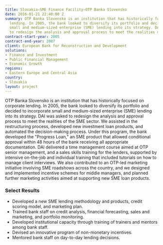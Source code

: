 ```yaml
---
title: Slovakia—SME Finance Facility—OTP Banka Slovensko
date: 2016-01-21 22:40:00 Z
summary: OTP Banka Slovensko is an institution that has historically focused on corporate
  lending. In 2005, the bank looked to diversify its portfolio and decided to incorporate
  small and medium-sized enterprise (SME) lending into its strategy. DAI was asked
  to redesign the analysis and approval process to meet the realities of the SME sector.
contract-start-year: 2005
contract-end-year: 2007
client: European Bank for Reconstruction and Development
solutions:
- Finance and Investment
- Public Financial Management
- Economic Growth
regions:
- Eastern Europe and Central Asia
country:
- Slovakia
layout: project
---
```


OTP Banka Slovensko is an institution that has historically focused on corporate lending. In 2005, the bank looked to diversify its portfolio and decided to incorporate small and medium-sized enterprise (SME) lending into its strategy. DAI was asked to redesign the analysis and approval process to meet the realities of the SME sector. We assisted in the restructuring process, developed new investment loan products, and automated the decision-making process. Under this program, the bank developed the "Progress Loan," an SME product that allowed conditional approval within 48 hours of the bank receiving all appropriate documentation. DAI delivered a time management course aimed at OTP senior management, and a sales skills training for the lenders, supported by intensive on-the-job and individual training that included tutorials on how to manage client interviews. We also contributed to an OTP-led marketing initiative involving SME roadshows across the country, and we designed and implemented incentive schemes for middle managers, and planned further marketing activities aimed at supporting new SME loan products.

### Select Results

* Developed a new SME lending methodology and products, credit scoring model, and marketing plan.
* Trained bank staff on credit analysis, financial forecasting, sales and marketing, and portfolio monitoring.
* Developed institutional capacity through training of trainers and mentors among bank staff.
* Devised an innovative program of non-monetary incentives.
* Mentored bank staff on day-to-day lending decisions.
